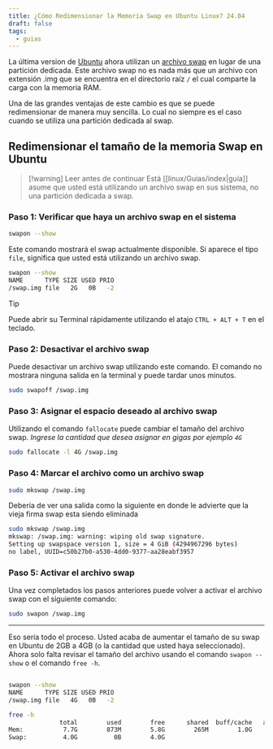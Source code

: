 ```yaml
---
title: ¿Cómo Redimensionar la Memoria Swap en Ubuntu Linux? 24.04
draft: false
tags:
  - guias
---
```


La última version de [Ubuntu](https://ubuntu.com/) ahora utilizan un [archivo swap](https://help.ubuntu.com/community/SwapFaq) en lugar de una partición dedicada.
Este archivo swap no es nada más que un archivo con extensión .img que se encuentra en el directorio raíz `/` el cual comparte la carga con la memoria RAM.

Una de las grandes ventajas de este cambio es que se puede redimensionar de manera muy sencilla. Lo cual no siempre es el caso cuando se utiliza una partición dedicada al swap.

## Redimensionar el tamaño de la memoria Swap en Ubuntu

>[!warning] Leer antes de continuar
>Está [[linux/Guias/index|guía]] asume que usted está utilizando un archivo swap en sus sistema, no una partición dedicada a swap.

### Paso 1: Verificar que haya un archivo swap en el sistema

```bash
swapon --show
```

Este comando mostrará el swap actualmente disponible. Si aparece el tipo `file`, significa que usted está utilizando un archivo swap.

```bash title="Ejemplo" /file/ /TYPE/
swapon --show
NAME      TYPE SIZE USED PRIO
/swap.img file   2G   0B   -2
```

>[!tip]
>Puede abrir su Terminal rápidamente utilizando el atajo `CTRL + ALT + T` en el teclado.

### Paso 2: Desactivar el archivo swap

Puede desactivar un archivo swap utilizando este comando. El comando no mostrara ninguna salida en la terminal y puede tardar unos minutos.

```bash
sudo swapoff /swap.img
```

### Paso 3: Asignar el espacio deseado al archivo swap

Utilizando el comando `fallocate` puede cambiar el tamaño del archivo swap.
*Ingrese la cantidad que desea asignar en gigas por ejemplo `4G`*

```bash /4G/
sudo fallocate -l 4G /swap.img
```

### Paso 4: Marcar el archivo como un archivo swap

```bash
sudo mkswap /swap.img
```

Debería de ver una salida como la siguiente en donde le advierte que la vieja firma swap esta siendo eliminada

```bash title="Ejemplo" {2-4}
sudo mkswap /swap.img
mkswap: /swap.img: warning: wiping old swap signature.
Setting up swapspace version 1, size = 4 GiB (4294967296 bytes)
no label, UUID=c50b27b0-a530-4dd0-9377-aa28eabf3957
```

### Paso 5: Activar el archivo swap

Una vez completados los pasos anteriores puede volver a activar el archivo swap con el siguiente comando:

```bash
sudo swapon /swap.img
```

---

Eso sería todo el proceso. Usted acaba de aumentar el tamaño de su swap en Ubuntu de 2GB a 4GB (o la cantidad que usted haya seleccionado). Ahora solo falta revisar el tamaño del archivo usando el comando `swapon --show` o el comando `free -h`.

```bash title="Ejemplo swapon"

swapon --show
NAME      TYPE SIZE USED PRIO
/swap.img file   4G   0B   -2

```
```bash title="Ejemplo free"
free -h
              total        used        free      shared  buff/cache   available
Mem:           7.7G        873M        5.8G        265M        1.0G        6.3G
Swap:          4.0G          0B        4.0G
```